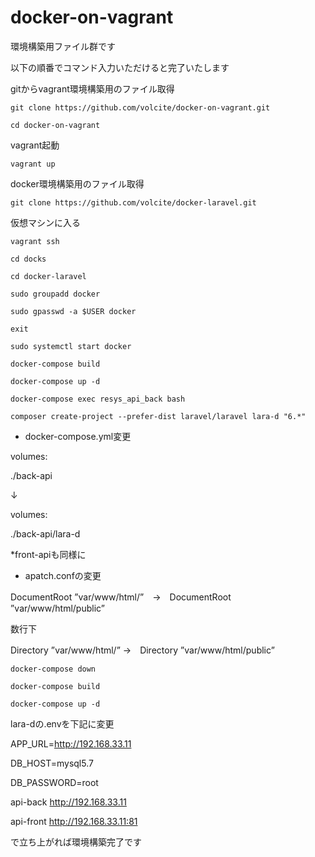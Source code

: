 # docker-on-vagrant

環境構築用ファイル群です

以下の順番でコマンド入力いただけると完了いたします

gitからvagrant環境構築用のファイル取得

`git clone https://github.com/volcite/docker-on-vagrant.git`

`cd docker-on-vagrant`

vagrant起動

`vagrant up`

docker環境構築用のファイル取得

`git clone https://github.com/volcite/docker-laravel.git`

仮想マシンに入る

`vagrant ssh`

`cd docks`

`cd docker-laravel`

`sudo groupadd docker`

`sudo gpasswd -a $USER docker`

`exit`

`sudo systemctl start docker`

`docker-compose build`

`docker-compose up -d`

`docker-compose exec resys_api_back bash`

`composer create-project --prefer-dist laravel/laravel lara-d "6.*"`

- docker-compose.yml変更

volumes:

./back-api

↓

volumes:

./back-api/lara-d

*front-apiも同様に



- apatch.confの変更

DocumentRoot ”var/www/html/”　→　DocumentRoot ”var/www/html/public”

数行下

Directory ”var/www/html/” →　Directory ”var/www/html/public”



`docker-compose down`

`docker-compose build`

`docker-compose up -d`

lara-dの.envを下記に変更

APP_URL=http://192.168.33.11

DB_HOST=mysql5.7

DB_PASSWORD=root

api-back
http://192.168.33.11

api-front
http://192.168.33.11:81

で立ち上がれば環境構築完了です

